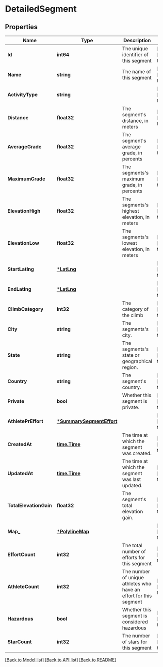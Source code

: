 # DetailedSegment

## Properties
Name | Type | Description | Notes
------------ | ------------- | ------------- | -------------
**Id** | **int64** | The unique identifier of this segment | [optional] [default to null]
**Name** | **string** | The name of this segment | [optional] [default to null]
**ActivityType** | **string** |  | [optional] [default to null]
**Distance** | **float32** | The segment&#39;s distance, in meters | [optional] [default to null]
**AverageGrade** | **float32** | The segment&#39;s average grade, in percents | [optional] [default to null]
**MaximumGrade** | **float32** | The segments&#39;s maximum grade, in percents | [optional] [default to null]
**ElevationHigh** | **float32** | The segments&#39;s highest elevation, in meters | [optional] [default to null]
**ElevationLow** | **float32** | The segments&#39;s lowest elevation, in meters | [optional] [default to null]
**StartLatlng** | [***LatLng**](LatLng.md) |  | [optional] [default to null]
**EndLatlng** | [***LatLng**](LatLng.md) |  | [optional] [default to null]
**ClimbCategory** | **int32** | The category of the climb | [optional] [default to null]
**City** | **string** | The segments&#39;s city. | [optional] [default to null]
**State** | **string** | The segments&#39;s state or geographical region. | [optional] [default to null]
**Country** | **string** | The segment&#39;s country. | [optional] [default to null]
**Private** | **bool** | Whether this segment is private. | [optional] [default to null]
**AthletePrEffort** | [***SummarySegmentEffort**](SummarySegmentEffort.md) |  | [optional] [default to null]
**CreatedAt** | [**time.Time**](time.Time.md) | The time at which the segment was created. | [optional] [default to null]
**UpdatedAt** | [**time.Time**](time.Time.md) | The time at which the segment was last updated. | [optional] [default to null]
**TotalElevationGain** | **float32** | The segment&#39;s total elevation gain. | [optional] [default to null]
**Map_** | [***PolylineMap**](PolylineMap.md) |  | [optional] [default to null]
**EffortCount** | **int32** | The total number of efforts for this segment | [optional] [default to null]
**AthleteCount** | **int32** | The number of unique athletes who have an effort for this segment | [optional] [default to null]
**Hazardous** | **bool** | Whether this segment is considered hazardous | [optional] [default to null]
**StarCount** | **int32** | The number of stars for this segment | [optional] [default to null]

[[Back to Model list]](../README.md#documentation-for-models) [[Back to API list]](../README.md#documentation-for-api-endpoints) [[Back to README]](../README.md)


